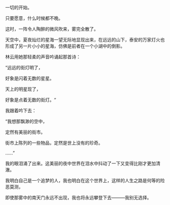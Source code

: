 一切的开始。

只要愿意，什么时候都不晚。

这时，一阵令人陶醉的微风吹来，雾完全散了。

天空中，夏夜灿烂的星海一望无际地显现出来，在远远的山下，泰安的万家灯火也形成了另一片小小的星海，仿佛是前者在一个小湖中的倒影。

林云用她那轻柔的声音吟诵起那首诗：

“远远的街灯明了，

好象是闪着无数的星星。

天上的明星现了，

好象是点着无数的街灯。“

我跟着吟下去：

“我想那飘渺的空中，

定然有美丽的街市。

街市上陈列的一些物品，定然是世上没有的珍奇。

……”

我的眼泪涌了出来。这美丽的夜中世界在泪水中抖动了一下又变得比刚才更加清澈。

我明白自己是一个追梦的人，我也明白在这个世界上，这样的人生之路是何等的险恶莫测，

即使那雾中的南天门永远不出现，我也将永远攀登下去———我别无选择。
